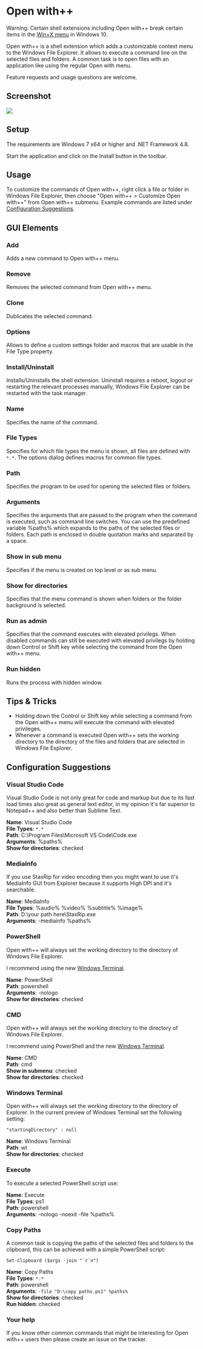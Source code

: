 
# Open with++

Warning: Certain shell extensions including Open with++ break certain items in the [Win+X menu](https://www.digitalcitizen.life/simple-questions-what-winx-menu-how-access-it) in Windows 10.

Open with++ is a shell extension which adds a customizable context menu to the Windows File Explorer. It allows to execute a command line on the selected files and folders. A common task is to open files with an application like using the regular Open with menu.

Feature requests and usage questions are welcome.

## Screenshot

![](https://raw.githubusercontent.com/stax76/OpenWithPlusPlus/master/Main.png)

## Setup

The requirements are Windows 7 x64 or higher and .NET Framework 4.8.

Start the application and click on the Install button in the toolbar.

## Usage

To customize the commands of Open with++, right click a file or folder in Windows File Explorer, then choose "Open with++ > Customize Open with++" from Open with++ submenu. Example commands are listed under [Configuration Suggestions](#configuration-suggestions).

## GUI Elements

### Add

Adds a new command to Open with++ menu.

### Remove

Removes the selected command from Open with++ menu.

### Clone

Dublicates the selected command.

### Options

Allows to define a custom settings folder and macros that are usable in the File Type property.

### Install/Uninstall

Installs/Uninstalls the shell extension. Uninstall requires a reboot, logout or restarting the relevant processes manually, Windows File Explorer can be restarted with the task manager.

### Name

Specifies the name of the command.

### File Types

Specifies for which file types the menu is shown, all files are defined with `*.*`. The options dialog defines macros for common file types.

### Path

Specifies the program to be used for opening the selected files or folders.

### Arguments

Specifies the arguments that are passed to the program when the command is executed, such as command line switches. You can use the predefined variable %paths% which expands to the paths of the selected files or folders. Each path is enclosed in double quotation marks and separated by a space.

### Show in sub menu

Specifies if the menu is created on top level or as sub menu.

### Show for directories

Specifies that the menu command is shown when folders or the folder background is selected.

### Run as admin

Specifies that the command executes with elevated privilegs. When disabled commands can still be executed with elevated privilegs by holding down Control or Shift key while selecting the command from the Open with++ menu.

### Run hidden

Runs the process with hidden window.

## Tips & Tricks

- Holding down the Control or Shift key while selecting a command from the Open with++ menu will execute the command with elevated privileges.
- Whenever a command is executed Open with++ sets the working directory to the directory of the files and folders that are selected in Windows File Explorer.

## Configuration Suggestions

### Visual Studio Code

Visual Studio Code is not only great for code and markup but due to its fast load times also great as general text editor, in my opinion it's far superior to Notepad++ and also better than Sublime Text.

**Name**: Visual Studio Code  
**File Types**: `*.*`  
**Path**: C:\Program Files\Microsoft VS Code\Code.exe  
**Arguments**: %paths%  
**Show for directories**: checked

### MediaInfo

If you use StaxRip for video encoding then you might want to use it's MediaInfo GUI from Explorer because it supports High DPI and it's searchable.

**Name**: MediaInfo  
**File Types**: %audio% %video% %subtitle% %image%  
**Path**: D:\your path here\StaxRip.exe  
**Arguments**: -mediainfo %paths%  

### PowerShell

Open with++ will always set the working directory to the directory of Windows File Explorer.

I recommend using the new [Windows Terminal](https://www.microsoft.com/en-us/p/windows-terminal-preview/9n0dx20hk701?activetab=pivot:overviewtab).

**Name**: PowerShell  
**Path**: powershell  
**Arguments**: -nologo  
**Show for directories**: checked  

### CMD

Open with++ will always set the working directory to the directory of Windows File Explorer.

I recommend using PowerShell and the new [Windows Terminal](https://www.microsoft.com/en-us/p/windows-terminal-preview/9n0dx20hk701?activetab=pivot:overviewtab).

**Name**: CMD  
**Path**: cmd  
**Show in submenu**: checked  
**Show for directories**: checked  

### Windows Terminal

Open with++ will always set the working directory to the directory of Explorer. In the current preview of Windows Terminal set the following setting:

    "startingDirectory" : null

**Name**: Windows Terminal  
**Path**: wt  
**Show for directories**: checked  

### Execute

To execute a selected PowerShell script use:

**Name**: Execute  
**File Types**: ps1  
**Path**: powershell  
**Arguments**: -nologo -noexit -file %paths%  

### Copy Paths

A common task is copying the paths of the selected files and folders to the clipboard, this can be achieved with a simple PowerShell script:

```Set-Clipboard ($args -join "`r`n")```

**Name**: Copy Paths  
**File Types**: `*.*`  
**Path**: powershell  
**Arguments**: `-file "D:\copy paths.ps1" %paths%`  
**Show for directories**: checked  
**Run hidden**: checked  

### Your help

If you know other common commands that might be interesting for Open with++ users then please create an issue on the tracker.